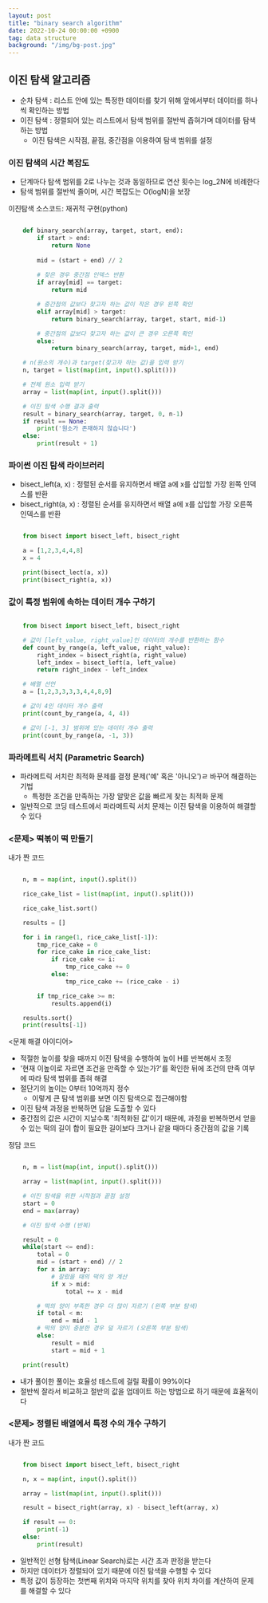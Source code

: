 ```yaml
---
layout: post
title: "binary search algorithm"
date: 2022-10-24 00:00:00 +0900
tag: data structure
background: "/img/bg-post.jpg"
---
```


## 이진 탐색 알고리즘

- 순차 탐색 : 리스트 안에 있는 특정한 데이터를 찾기 위해 앞에서부터 데이터를 하나씩 확인하는 방법
- 이진 탐색 : 정렬되어 있는 리스트에서 탐색 범위를 절반씩 좁혀가며 데이터를 탐색하는 방법
    - 이진 탐색은 시작점, 끝점, 중간점을 이용하여 탐색 범위를 설정

### 이진 탐색의 시간 복잡도

- 단계마다 탐색 범위를 2로 나누는 것과 동일하므로 연산 횟수는 log_2N에 비례한다
- 탐색 범위를 절반씩 줄이며, 시간 복잡도는 O(logN)을 보장

이진탐색 소스코드: 재귀적 구현(python)

```python

    def binary_search(array, target, start, end):
        if start > end:
            return None
        
        mid = (start + end) // 2
        
        # 찾은 경우 중간점 인덱스 반환
        if array[mid] == target:
            return mid

        # 중간점의 값보다 찾고자 하는 값이 작은 경우 왼쪽 확인
        elif array[mid] > target:
            return binary_search(array, target, start, mid-1)

        # 중간점의 값보다 찾고자 하는 값이 큰 경우 오른쪽 확인
        else:
            return binary_search(array, target, mid+1, end)

    # n(원소의 개수)과 target(찾고자 하는 값)을 입력 받기
    n, target = list(map(int, input().split()))

    # 전체 원소 입력 받기
    array = list(map(int, input().split()))

    # 이진 탐색 수행 결과 출력
    result = binary_search(array, target, 0, n-1)
    if result == None:
        print('원소가 존재하지 않습니다')
    else:
        print(result + 1)

```

### 파이썬 이진 탐색 라이브러리

- bisect_left(a, x) : 정렬된 순서를 유지하면서 배열 a에 x를 삽입할 가장 왼쪽 인덱스를 반환
- bisect_right(a, x) : 정렬된 순서를 유지하면서 배열 a에 x를 삽입할 가장 오른쪽 인덱스를 반환

```python

    from bisect import bisect_left, bisect_right

    a = [1,2,3,4,4,8]
    x = 4

    print(bisect_lect(a, x))
    print(bisect_right(a, x))

```

### 값이 특정 범위에 속하는 데이터 개수 구하기

```python

    from bisect import bisect_left, bisect_right

    # 값이 [left_value, right_value]인 데이터의 개수를 반환하는 함수
    def count_by_range(a, left_value, right_value):
        right_index = bisect_right(a, right_value)
        left_index = bisect_left(a, left_value)
        return right_index - left_index

    # 배열 선언
    a = [1,2,3,3,3,3,4,4,8,9]

    # 값이 4인 데이터 개수 출력
    print(count_by_range(a, 4, 4))

    # 값이 [-1, 3] 범위에 있는 데이터 개수 출력
    print(count_by_range(a, -1, 3))

```

### 파라메트릭 서치 (Parametric Search)

- 파라메트릭 서치란 최적화 문제를 결정 문제('예' 혹은 '아니오')ㄹ 바꾸어 해결하는 기법
    - 특정한 조건을 만족하는 가장 알맞은 값을 빠르게 찾는 최적화 문제
- 일반적으로 코딩 테스트에서 파라메트릭 서치 문제는 이진 탐색을 이용하여 해결할 수 있다

### <문제> 떡볶이 떡 만들기

내가 짠 코드

```python

    n, m = map(int, input().split())

    rice_cake_list = list(map(int, input().split()))

    rice_cake_list.sort()

    results = []

    for i in range(1, rice_cake_list[-1]):
        tmp_rice_cake = 0
        for rice_cake in rice_cake_list:
            if rice_cake <= i:
                tmp_rice_cake += 0
            else:
                tmp_rice_cake += (rice_cake - i)

        if tmp_rice_cake >= m:
            results.append(i)

    results.sort()
    print(results[-1])

```

<문제 해결 아이디어>

- 적절한 높이를 찾을 때까지 이진 탐색을 수행하여 높이 H를 반복해서 조정
- '현재 이높이로 자르면 조건을 만족할 수 있는가?'를 확인한 뒤에 조건의 만족 여부에 따라 탐색 범위를 좁혀 해결
- 절단기의 높이는 0부터 10억까지 정수
    - 이렇게 큰 탐색 범위를 보면 이진 탐색으로 접근해야함
- 이진 탐색 과정을 반복하면 답을 도출할 수 있다
- 중간점의 값은 시간이 지날수록 '최적화된 값'이기 때문에, 과정을 반복하면서 얻을 수 있는 떡의 길이 합이 필요한 길이보다 크거나 같을 때마다 중간점의 값을 기록

정담 코드

```python

    n, m = list(map(int, input().split()))

    array = list(map(int, input().split()))

    # 이진 탐색을 위한 시작점과 끝점 설정
    start = 0
    end = max(array)

    # 이진 탐색 수행 (반복)

    result = 0
    while(start <= end):
        total = 0
        mid = (start + end) // 2
        for x in array:
            # 잘랐을 때의 떡의 양 계산
            if x > mid:
                total += x - mid

        # 떡의 양이 부족한 경우 더 많이 자르기 (왼쪽 부분 탐색)
        if total < m:
            end = mid - 1
        # 떡의 양이 충분한 경우 덜 자르기 (오른쪽 부분 탐색)
        else:
            result = mid
            start = mid + 1

    print(result)

```

- 내가 풀이한 풀이는 효율성 테스트에 걸릴 확률이 99%이다
- 절반씩 잘라서 비교하고 절반의 값을 업데이트 하는 방법으로 하기 때문에 효율적이다

### <문제> 정렬된 배열에서 특정 수의 개수 구하기

내가 짠 코드

```python

    from bisect import bisect_left, bisect_right

    n, x = map(int, input().split())

    array = list(map(int, input().split()))

    result = bisect_right(array, x) - bisect_left(array, x)

    if result == 0:
        print(-1)
    else:
        print(result)

```

- 일반적인 선형 탐색(Linear Search)로는 시간 초과 판정을 받는다
- 하지만 데이터가 정렬되어 있기 때문에 이진 탐색을 수행할 수 있다
- 특정 값이 등장하는 첫번째 위치와 마지막 위치를 찾아 위치 차이를 계산하여 문제를 해결할 수 있다
